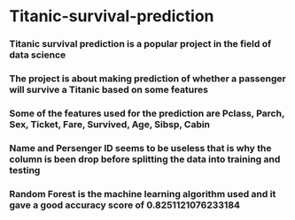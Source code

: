 # Titanic-survival-prediction
### Titanic survival prediction is a popular project in the field of data science
### The project is about making prediction of whether a passenger will survive a Titanic based on some features
### Some of the features used for the prediction are Pclass, Parch, Sex, Ticket, Fare, Survived, Age, Sibsp, Cabin 
### Name and Persenger ID seems to be useless that is why the column is been drop before splitting the data into training and testing
### Random Forest is the machine learning algorithm used and it gave a good accuracy score of  0.8251121076233184
